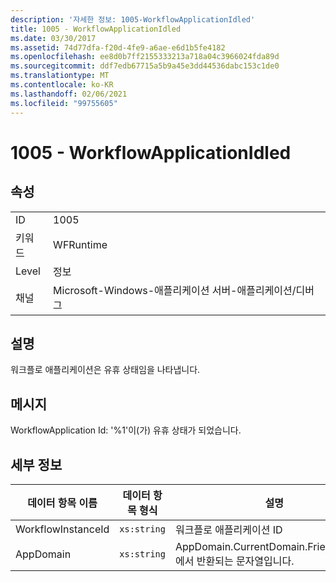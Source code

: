 ```yaml
---
description: '자세한 정보: 1005-WorkflowApplicationIdled'
title: 1005 - WorkflowApplicationIdled
ms.date: 03/30/2017
ms.assetid: 74d77dfa-f20d-4fe9-a6ae-e6d1b5fe4182
ms.openlocfilehash: ee8d0b7ff2155333213a718a04c3966024fda89d
ms.sourcegitcommit: ddf7edb67715a5b9a45e3dd44536dabc153c1de0
ms.translationtype: MT
ms.contentlocale: ko-KR
ms.lasthandoff: 02/06/2021
ms.locfileid: "99755605"
---
```

# <a name="1005---workflowapplicationidled"></a>1005 - WorkflowApplicationIdled

## <a name="properties"></a>속성  
  
|||  
|-|-|  
|ID|1005|  
|키워드|WFRuntime|  
|Level|정보|  
|채널|Microsoft-Windows-애플리케이션 서버-애플리케이션/디버그|  
  
## <a name="description"></a>설명  

 워크플로 애플리케이션은 유휴 상태임을 나타냅니다.  
  
## <a name="message"></a>메시지  

 WorkflowApplication Id: '%1'이(가) 유휴 상태가 되었습니다.  
  
## <a name="details"></a>세부 정보  
  
|데이터 항목 이름|데이터 항목 형식|설명|  
|--------------------|--------------------|-----------------|  
|WorkflowInstanceId|`xs:string`|워크플로 애플리케이션 ID|  
|AppDomain|`xs:string`|AppDomain.CurrentDomain.FriendlyName에서 반환되는 문자열입니다.|
